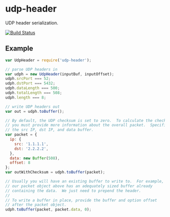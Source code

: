 # udp-header

UDP header serialization.

[![Build Status](https://travis-ci.org/wanderview/node-udp-header.png)](https://travis-ci.org/wanderview/node-udp-header)

## Example

```javascript
var UdpHeader = require('udp-header');

// parse UDP headers in
var udph = new UdpHeader(inputBuf, inputOffset);
udph.srcPort === 52;
udph.dstPort === 5432;
udph.dataLength === 500;
udph.totalLength === 508;
udph.length === 8;

// write UDP headers out
var out = udph.toBuffer();

// By default, the UDP checksum is set to zero.  To calculate the checksum
// you must provide more information about the overall packet.  Specifically,
// the src IP, dst IP, and data buffer.
var packet = {
  ip: {
    src: '1.1.1.1',
    dst: '2.2.2.2',
  },
  data: new Buffer(508),
  offset: 8
};
var outWithChecksum = udph.toBuffer(packet);

// Usually you will have an existing buffer to write to.  For example,
// our packet object above has an adequately sized buffer already
// containing the data.  We just need to prepend the header.
//
// To write a buffer in place, provide the buffer and option offset
// after the packet object.
udph.toBuffer(packet, packet.data, 0);
```
